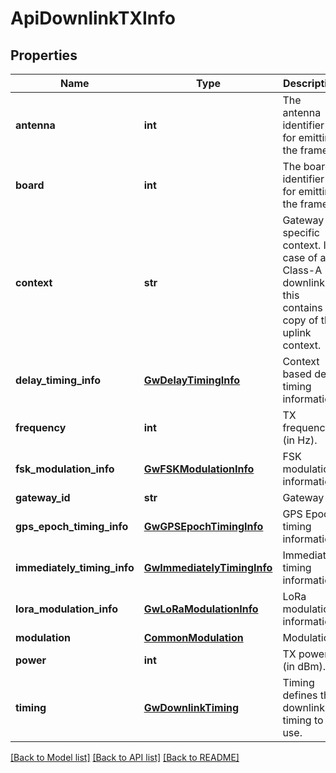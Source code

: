 # ApiDownlinkTXInfo

## Properties
Name | Type | Description | Notes
------------ | ------------- | ------------- | -------------
**antenna** | **int** | The antenna identifier for emitting the frame. | [optional] 
**board** | **int** | The board identifier for emitting the frame. | [optional] 
**context** | **str** | Gateway specific context. In case of a Class-A downlink, this contains a copy of the uplink context. | [optional] 
**delay_timing_info** | [**GwDelayTimingInfo**](GwDelayTimingInfo.md) | Context based delay timing information. | [optional] 
**frequency** | **int** | TX frequency (in Hz). | [optional] 
**fsk_modulation_info** | [**GwFSKModulationInfo**](GwFSKModulationInfo.md) | FSK modulation information. | [optional] 
**gateway_id** | **str** | Gateway ID. | [optional] 
**gps_epoch_timing_info** | [**GwGPSEpochTimingInfo**](GwGPSEpochTimingInfo.md) | GPS Epoch timing information. | [optional] 
**immediately_timing_info** | [**GwImmediatelyTimingInfo**](GwImmediatelyTimingInfo.md) | Immediately timing information. | [optional] 
**lora_modulation_info** | [**GwLoRaModulationInfo**](GwLoRaModulationInfo.md) | LoRa modulation information. | [optional] 
**modulation** | [**CommonModulation**](CommonModulation.md) | Modulation. | [optional] 
**power** | **int** | TX power (in dBm). | [optional] 
**timing** | [**GwDownlinkTiming**](GwDownlinkTiming.md) | Timing defines the downlink timing to use. | [optional] 

[[Back to Model list]](../README.md#documentation-for-models) [[Back to API list]](../README.md#documentation-for-api-endpoints) [[Back to README]](../README.md)


